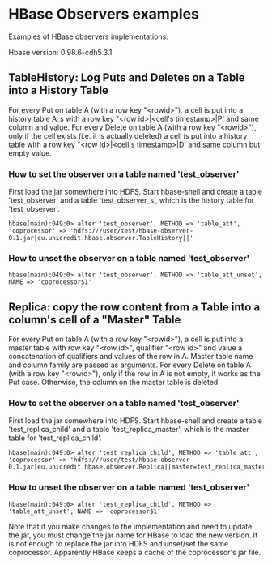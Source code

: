 HBase Observers examples
========================

Examples of HBase observers implementations.

Hbase version: 0.98.6-cdh5.3.1

TableHistory: Log Puts and Deletes on a Table into a History Table
------------------------------------------------------------------
For every Put on table A (with a row key "\<rowid\>"), a cell is put into a history table A_s with a row key "\<row id\>|\<cell's timestamp\>|P' and same column and value.
For every Delete on table A (with a row key "\<rowid\>"), only if the cell exists (i.e. it is actually deleted) a cell is put into a history table with a row key "\<row id\>|\<cell's timestamp\>|D' and same column but empty value.

### How to set the observer on a table named 'test_observer'

First load the jar somewhere into HDFS.
Start hbase-shell and create a table 'test_observer' and a table 'test_observer_s', which is the history table for 'test_observer'.

    hbase(main):049:0> alter 'test_observer', METHOD => 'table_att', 'coprocessor' => 'hdfs:///user/test/hbase-observer-0.1.jar|eu.unicredit.hbase.observer.TableHistory||'

### How to unset the observer on a table named 'test_observer'

    hbase(main):049:0> alter 'test_observer', METHOD => 'table_att_unset', NAME => 'coprocessor$1'
    
Replica: copy the row content from a Table into a column's cell of a "Master" Table
-----------------------------------------------------------------------------------
For every Put on table A (with a row key "\<rowid\>"), a cell is put into a master table with row key "\<row id\>", qualifier "\<row id\>" and value a concatenation of qualifiers and values of the row in A. Master table name and column family are passed as arguments.
For every Delete on table A (with a row key "\<rowid\>"), only if the row in A is not empty, it works as the Put case. Otherwise, the column on the master table is deleted.

### How to set the observer on a table named 'test_observer'

First load the jar somewhere into HDFS.
Start hbase-shell and create a table 'test_replica_child' and a table 'test_replica_master', which is the master table for 'test_replica_child'.

    hbase(main):049:0> alter 'test_replica_child', METHOD => 'table_att', 'coprocessor' => 'hdfs:///user/test/hbase-observer-0.1.jar|eu.unicredit.hbase.observer.Replica||master=test_replica_master,family=child'

### How to unset the observer on a table named 'test_observer'

    hbase(main):049:0> alter 'test_replica_child', METHOD => 'table_att_unset', NAME => 'coprocessor$1'
    
Note that if you make changes to the implementation and need to update the jar, you must change the jar name for HBase to load the new version. It is not enough to replace the jar into HDFS and unset/set the same coprocessor. Apparently HBase keeps a cache of the coprocessor's jar file.
